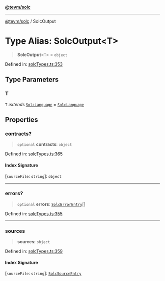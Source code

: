 [**@tevm/solc**](../README.md)

***

[@tevm/solc](../globals.md) / SolcOutput

# Type Alias: SolcOutput\<T\>

> **SolcOutput**\<`T`\> = `object`

Defined in: [solcTypes.ts:353](https://github.com/evmts/compiler/blob/main/packages/solc/src/solcTypes.ts#L353)

## Type Parameters

### T

`T` *extends* [`SolcLanguage`](SolcLanguage.md) = [`SolcLanguage`](SolcLanguage.md)

## Properties

### contracts?

> `optional` **contracts**: `object`

Defined in: [solcTypes.ts:365](https://github.com/evmts/compiler/blob/main/packages/solc/src/solcTypes.ts#L365)

#### Index Signature

\[`sourceFile`: `string`\]: `object`

***

### errors?

> `optional` **errors**: [`SolcErrorEntry`](SolcErrorEntry.md)[]

Defined in: [solcTypes.ts:355](https://github.com/evmts/compiler/blob/main/packages/solc/src/solcTypes.ts#L355)

***

### sources

> **sources**: `object`

Defined in: [solcTypes.ts:359](https://github.com/evmts/compiler/blob/main/packages/solc/src/solcTypes.ts#L359)

#### Index Signature

\[`sourceFile`: `string`\]: [`SolcSourceEntry`](SolcSourceEntry.md)
